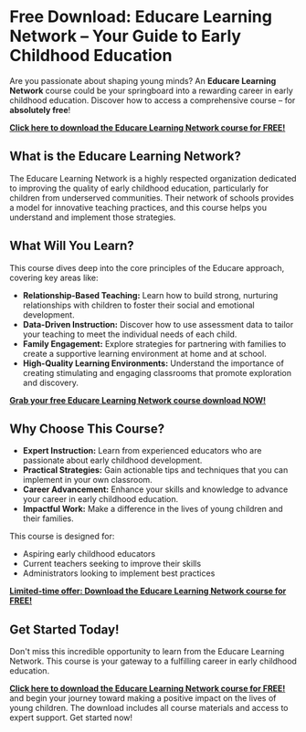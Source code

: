 # Free Download: Educare Learning Network – Your Guide to Early Childhood Education

Are you passionate about shaping young minds? An **Educare Learning Network** course could be your springboard into a rewarding career in early childhood education. Discover how to access a comprehensive course – for **absolutely free**!

[**Click here to download the Educare Learning Network course for FREE!**](https://udemywork.com/educare-learning-network)

## What is the Educare Learning Network?

The Educare Learning Network is a highly respected organization dedicated to improving the quality of early childhood education, particularly for children from underserved communities. Their network of schools provides a model for innovative teaching practices, and this course helps you understand and implement those strategies.

## What Will You Learn?

This course dives deep into the core principles of the Educare approach, covering key areas like:

*   **Relationship-Based Teaching:** Learn how to build strong, nurturing relationships with children to foster their social and emotional development.
*   **Data-Driven Instruction:** Discover how to use assessment data to tailor your teaching to meet the individual needs of each child.
*   **Family Engagement:** Explore strategies for partnering with families to create a supportive learning environment at home and at school.
*   **High-Quality Learning Environments:** Understand the importance of creating stimulating and engaging classrooms that promote exploration and discovery.

[**Grab your free Educare Learning Network course download NOW!**](https://udemywork.com/educare-learning-network)

## Why Choose This Course?

*   **Expert Instruction:** Learn from experienced educators who are passionate about early childhood development.
*   **Practical Strategies:** Gain actionable tips and techniques that you can implement in your own classroom.
*   **Career Advancement:** Enhance your skills and knowledge to advance your career in early childhood education.
*   **Impactful Work:** Make a difference in the lives of young children and their families.

This course is designed for:

*   Aspiring early childhood educators
*   Current teachers seeking to improve their skills
*   Administrators looking to implement best practices

[**Limited-time offer: Download the Educare Learning Network course for FREE!**](https://udemywork.com/educare-learning-network)

## Get Started Today!

Don't miss this incredible opportunity to learn from the Educare Learning Network. This course is your gateway to a fulfilling career in early childhood education.

**[Click here to download the Educare Learning Network course for FREE!](https://udemywork.com/educare-learning-network)** and begin your journey toward making a positive impact on the lives of young children. The download includes all course materials and access to expert support. Get started now!
